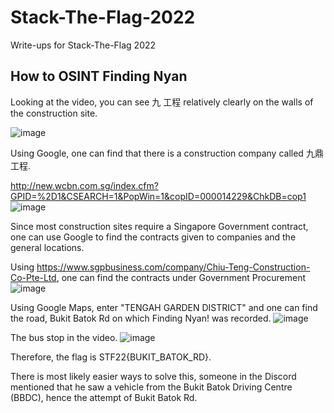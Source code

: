 # Stack-The-Flag-2022
Write-ups for Stack-The-Flag 2022

## How to OSINT Finding Nyan

Looking at the video, you can see 九 工程 relatively clearly on the walls of the construction site.

![image](https://user-images.githubusercontent.com/80171064/205593089-8cec5fa2-fe09-4d22-b4fd-05b5e2a7d3e8.png)

Using Google, one can find that there is a construction company called 九鼎工程.

http://new.wcbn.com.sg/index.cfm?GPID=%2D1&CSEARCH=1&PopWin=1&copID=000014229&ChkDB=cop1
![image](https://user-images.githubusercontent.com/80171064/205593534-d0f76101-fd8a-4d4d-a71f-e4f071615d21.png)


Since most construction sites require a Singapore Government contract, one can use Google to find the contracts given to companies and the general locations.

Using https://www.sgpbusiness.com/company/Chiu-Teng-Construction-Co-Pte-Ltd, one can find the contracts under Government Procurement
![image](https://user-images.githubusercontent.com/80171064/205593251-6821c119-f642-4caa-ae6f-95dc0358a226.png)


Using Google Maps, enter "TENGAH GARDEN DISTRICT" and one can find the road, Bukit Batok Rd on which Finding Nyan! was recorded. 
![image](https://user-images.githubusercontent.com/80171064/205593598-991bc442-956f-45db-a765-649e93bf9838.png)

The bus stop in the video.
![image](https://user-images.githubusercontent.com/80171064/205593721-056f1a78-80ca-4ec3-b20e-f2cc779dc14a.png)

Therefore, the flag is STF22{BUKIT_BATOK_RD}.


There is most likely easier ways to solve this, someone in the Discord mentioned that he saw a vehicle from the Bukit Batok Driving Centre (BBDC), hence the attempt of Bukit Batok Rd. 
